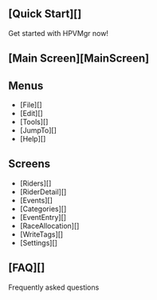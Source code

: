 ## [Quick Start][]
Get started with HPVMgr now!

## [Main Screen][MainScreen]

## Menus

* [File][]
* [Edit][]
* [Tools][]
* [JumpTo][]
* [Help][]

## Screens

* [Riders][]
* [RiderDetail][]
* [Events][]
* [Categories][]
* [EventEntry][]
* [RaceAllocation][]
* [WriteTags][]
* [Settings][]


## [FAQ][]
Frequently asked questions

